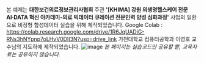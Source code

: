 본 예제는 **대한보건의료정보관리사협회** 주관 **'[KHIMA] 강원 의생명헬스케어 전문 AI·DATA 혁신 아카데미-의료 빅데이터 큐레이션 전문인력 양성 심화과정'** 사업의 일환으로 비정형 합성데이터 실습을 위해 제작되었습니다.
Google Colab : https://colab.research.google.com/drive/1R6JqUADiG-RNs3hNYpnp7oLHvV0DII3N?usp=drive_link
가천대학교 컴퓨터공학과 이영호 교수님의 지도하에 제작되었습니다.
![image](https://github.com/user-attachments/assets/59792925-7ecc-4e46-8c18-4721b19ca867)
*본 페이지는 실습코드만 공유할 뿐, 교육자료는 공유하지 않습니다.*
